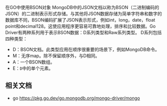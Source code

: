 



在GO中使用BSON对象
MongoDB中的JSON文档以称为BSON（二进制编码的JSON）的二进制表示形式存储。与其他将JSON数据存储为简单字符串和数字的数据库不同，BSON编码扩展了JSON表示形式，例如int，long，date，float point和decimal128。这使应用程序更容易可靠地处理，排序和比较数据。Go Driver有两种系列用于表示BSON数据：D系列类型和Raw系列类型。
D系列包括四种类型：

- D：BSON文档。此类型应用在顺序很重要的场景下，例如MongoDB命令。
- M：无序map。除不保留顺序外，与D相同。
- A：一个BSON数组。
- E：`D`中的单个元素。





## 相关文档

- go https://pkg.go.dev/go.mongodb.org/mongo-driver/mongo